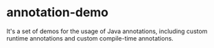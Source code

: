 # annotation-demo
It's a set of demos for the usage of Java annotations, including custom runtime annotations and custom compile-time annotations.
